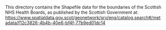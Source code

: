 This directory contains the Shapefile data for the boundaries of the Scottish NHS Health Boards, as published by the Scottish Government at:
https://www.spatialdata.gov.scot/geonetwork/srv/eng/catalog.search#/metadata/f12c3826-4b4b-40e6-bf4f-77b9ed01dc14
